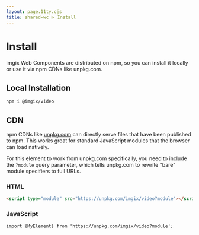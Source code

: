 ```yaml
---
layout: page.11ty.cjs
title: shared-wc ⌲ Install
---
```


# Install

imgix Web Components are distributed on npm, so you can install it locally or use it via npm CDNs like unpkg.com.

## Local Installation

```bash
npm i @imgix/video
```

## CDN

npm CDNs like [unpkg.com]() can directly serve files that have been published to npm. This works great for standard JavaScript modules that the browser can load natively.

For this element to work from unpkg.com specifically, you need to include the `?module` query parameter, which tells unpkg.com to rewrite "bare" module specifiers to full URLs.

### HTML

```html
<script type="module" src="https://unpkg.com/imgix/video?module"></script>
```

### JavaScript

```html
import {MyElement} from 'https://unpkg.com/imgix/video?module';
```
